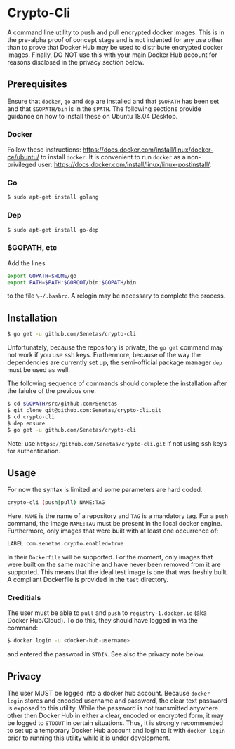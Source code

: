 # Crypto-Cli

A command line utility to push and pull encrypted docker images. This is in the pre-alpha proof of concept stage and is not indented for any use other than to prove that Docker Hub may be used to distribute encrypted docker images. Finally, DO NOT use this with your main Docker Hub account for reasons disclosed in the privacy section below.

## Prerequisites
Ensure that `docker`, `go` and `dep` are installed and that `$GOPATH` has been set and that `$GOPATH/bin` is in the `$PATH`.
The following sections provide guidance on how to install these on Ubuntu 18.04 Desktop.

### Docker
Follow these instructions: <https://docs.docker.com/install/linux/docker-ce/ubuntu/> to install `docker`.
It is convenient to run `docker` as a non-privileged user: <https://docs.docker.com/install/linux/linux-postinstall/>.

### Go
```bash
$ sudo apt-get install golang
```

### Dep
```bash
$ sudo apt-get install go-dep
```

### $GOPATH, etc
Add the lines
```bash
export GOPATH=$HOME/go
export PATH=$PATH:$GOROOT/bin:$GOPATH/bin
```
to the file `\~/.bashrc`. A relogin may be necessary to complete the process.

## Installation
```bash
$ go get -u github.com/Senetas/crypto-cli
```
Unfortunately, because the repository is private, the `go get` command may not work if you use ssh keys.
Furthermore, because of the way the dependencies are currently set up, the semi-official package manager `dep` must be used as well.

The following sequence of commands should complete the installation after the faiulre of the previous one.
```bash
$ cd $GOPATH/src/github.com/Senetas
$ git clone git@github.com:Senetas/crypto-cli.git
$ cd crypto-cli
$ dep ensure
$ go get -u github.com/Senetas/crypto-cli
```
Note: use `https://github.com/Senetas/crypto-cli.git` if not using ssh keys for authentication.

## Usage
For now the syntax is limited and some parameters are hard coded.
```bash
crypto-cli (push|pull) NAME:TAG
```
Here, `NAME` is the name of a repository and `TAG` is a mandatory tag. For a `push` command, the image `NAME:TAG` must be present in the local docker engine. Furthermore, only images that were built with at least one occurrence of:
```bash
LABEL com.senetas.crypto.enabled=true
```
In their `Dockerfile` will be supported.
For the moment, only images that were built on the same machine and have never been removed from it are supported.
This means that the ideal test image is one that was freshly built.
A compliant Dockerfile is provided in the `test` directory.

### Creditials
The user must be able to `pull` and `push` to `registry-1.docker.io` (aka Docker Hub/Cloud). To do this, they should have logged in via the command:
```bash
$ docker login -u <docker-hub-username>
```
and entered the password in `STDIN`. See also the privacy note below.

## Privacy
The user MUST be logged into a docker hub account. Because `docker login` stores and encoded username and password, the clear text password is exposed to this utility. While the password is not transmitted anywhere other then Docker Hub in either a clear, encoded or encrypted form, it may be logged to `STDOUT` in certain situations. Thus, it is strongly recommended to set up a temporary Docker Hub account and login to it with `docker login` prior to running this utility while it is under development.
